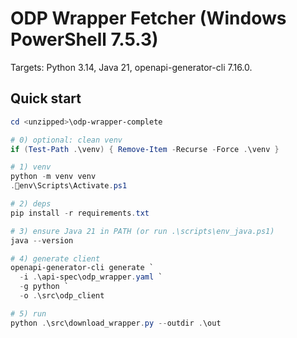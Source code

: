 # ODP Wrapper Fetcher (Windows PowerShell 7.5.3)
Targets: Python 3.14, Java 21, openapi-generator-cli 7.16.0.

## Quick start
```powershell
cd <unzipped>\odp-wrapper-complete

# 0) optional: clean venv
if (Test-Path .\venv) { Remove-Item -Recurse -Force .\venv }

# 1) venv
python -m venv venv
.env\Scripts\Activate.ps1

# 2) deps
pip install -r requirements.txt

# 3) ensure Java 21 in PATH (or run .\scripts\env_java.ps1)
java --version

# 4) generate client
openapi-generator-cli generate `
  -i .\api-spec\odp_wrapper.yaml `
  -g python `
  -o .\src\odp_client

# 5) run
python .\src\download_wrapper.py --outdir .\out
```
